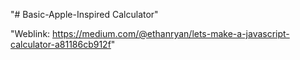 "# Basic-Apple-Inspired Calculator" 

"Weblink: https://medium.com/@ethanryan/lets-make-a-javascript-calculator-a81186cb912f" 
